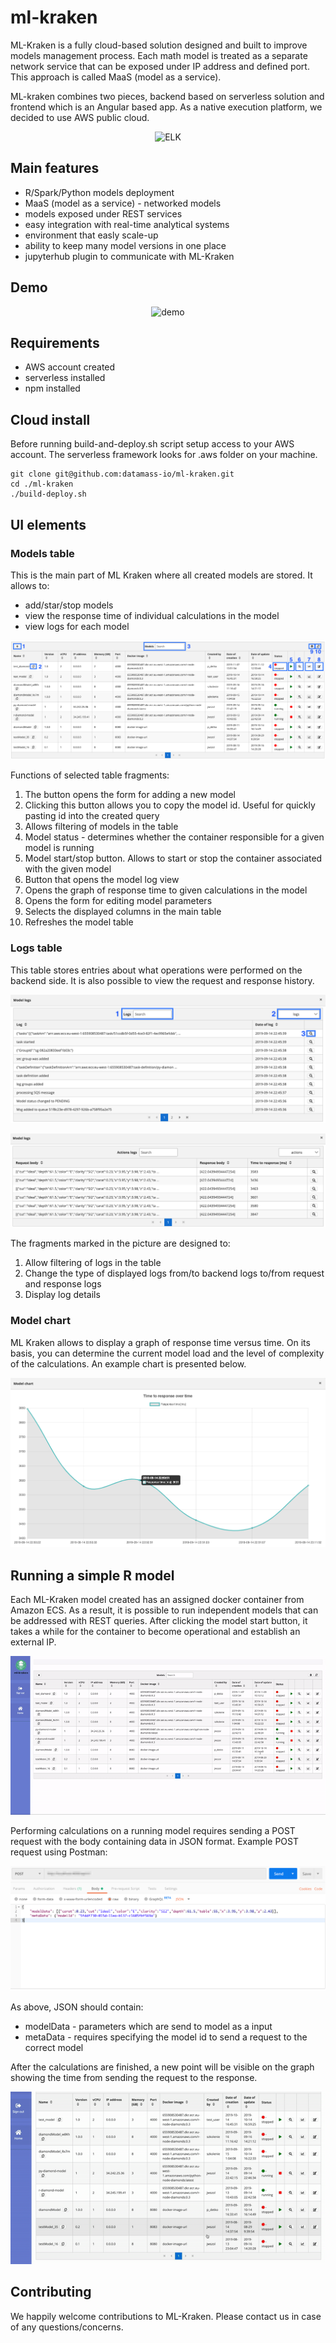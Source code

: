 # ml-kraken

ML-Kraken is a fully cloud-based solution designed and built to improve models management process. Each math model is treated as a separate network service that can be exposed under IP address and defined port. This approach is called MaaS (model as a service).

ML-kraken combines two pieces, backend based on serverless solution and frontend which is an Angular based app. As a native execution platform, we decided to use AWS public cloud. 

<p align="center">
  <img src="readme-media/ml-kraken.png?raw=true" alt="ELK"/>
</p>


## Main features

* R/Spark/Python models deployment
* MaaS (model as a service) - networked models
* models exposed under REST services
* easy integration with real-time analytical systems
* environment that easly scale-up
* ability to keep many model versions in one place
* jupyterhub plugin to communicate with ML-Kraken  

## Demo

<p align="center">
  <img src="readme-media/demo.gif" alt="demo"/>
</p>


## Requirements

* AWS account created
* serverless installed
* npm installed



## Cloud install

Before running build-and-deploy.sh script setup access to your AWS account. The serverless framework looks for .aws folder on your machine.

```
git clone git@github.com:datamass-io/ml-kraken.git
cd ./ml-kraken
./build-deploy.sh
```

## UI elements

### Models table

This is the main part of ML Kraken where all created models are stored. It allows to:
<ul>
  <li>add/star/stop models</li>
  <li>view the response time of individual calculations in the model</li>
  <li>view logs for each model</li>
</ul>

<p align="center">
  <img src="readme-media/model_table.png" alt="model_table"/>
</p>

Functions of selected table fragments:

<ol>
  <li>The button opens the form for adding a new model</li>
  <li>Clicking this button allows you to copy the model id. Useful for quickly pasting id into the created query</li>
  <li>Allows filtering of models in the table</li>
  <li>Model status - determines whether the container responsible for a given model is running</li>
  <li>Model start/stop button. Allows to start or stop the container associated with the given model</li>
  <li>Button that opens the model log view</li>
  <li>Opens the graph of response time to given calculations in the model</li>
  <li>Opens the form for editing model parameters</li>
  <li>Selects the displayed columns in the main table</li>
  <li>Refreshes the model table</li>
</ol>

### Logs table
This table stores entries about what operations were performed on the backend side. It is also possible to view the request and response history.

<p align="center">
  <img src="readme-media/logs_table.png" alt="logs_table"/>
</p>

<p align="center">
  <img src="readme-media/actions_table.png" alt="actions_table"/>
</p>

The fragments marked in the picture are designed to:
<ol>
  <li>Allow filtering of logs in the table</li>
  <li>Change the type of displayed logs from/to backend logs to/from request and response logs</li>
  <li>Display log details</li>
</ol>

### Model chart
ML Kraken allows to display a graph of response time versus time. On its basis, you can determine the current model load and the level of complexity of the calculations. An example chart is presented below.

<p align="center">
  <img src="readme-media/model_chart.png" alt="model_chart"/>
</p>

## Running a simple R model

Each ML-Kraken model created has an assigned docker container from Amazon ECS. As a result, it is possible to run independent models that can be addressed with REST queries. After clicking the model start button, it takes a while for the container to become operational and establish an external IP. 

<p align="center">
  <img src="readme-media/model_run.gif" alt="model_run"/>
</p>

Performing calculations on a running model requires sending a POST request with the body containing data in JSON format. Example POST request using Postman:

<p align="center">
  <img src="readme-media/request.png" alt="request"/>
</p>

As above, JSON should contain:
<ul>
  <li>modelData - parameters which are send to model as a input</li>
  <li>metaData - requires specifying the model id to send a request to the correct model</li>
</ul>

After the calculations are finished, a new point will be visible on the graph showing the time from sending the request to the response.

<p align="center">
  <img src ="readme-media/graph.gif" alt="graph"/>
</p>

## Contributing
We happily welcome contributions to ML-Kraken. Please contact us in case of any questions/concerns.

